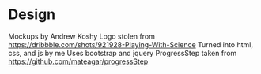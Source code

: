 Design
==============
Mockups by Andrew Koshy
Logo stolen from https://dribbble.com/shots/921928-Playing-With-Science
Turned into html, css, and js by me
Uses bootstrap and jquery
ProgressStep taken from https://github.com/mateagar/progressStep